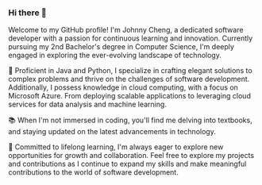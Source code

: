 ### Hi there 👋

Welcome to my GitHub profile! I'm Johnny Cheng, a dedicated software developer with a passion for continuous learning and innovation. Currently pursuing my 2nd Bachelor's degree in Computer Science, I'm deeply engaged in exploring the ever-evolving landscape of technology.

🚀 Proficient in Java and Python, I specialize in crafting elegant solutions to complex problems and thrive on the challenges of software development. Additionally, I possess knowledge in cloud computing, with a focus on Microsoft Azure. From deploying scalable applications to leveraging cloud services for data analysis and machine learning.

📚 When I'm not immersed in coding, you'll find me delving into textbooks, and staying updated on the latest advancements in technology.

🌱 Committed to lifelong learning, I'm always eager to explore new opportunities for growth and collaboration. Feel free to explore my projects and contributions as I continue to expand my skills and make meaningful contributions to the world of software development.
